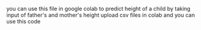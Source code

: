 you can use this file in google colab to predict height of a child by taking input of father's and mother's height
upload csv files in colab and you can use this code 
